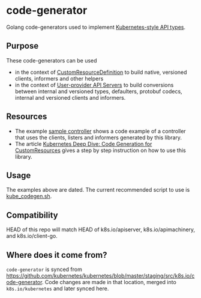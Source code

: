 # code-generator

Golang code-generators used to implement [Kubernetes-style API types](https://git.k8s.io/community/contributors/devel/sig-architecture/api-conventions.md).

## Purpose

These code-generators can be used
- in the context of [CustomResourceDefinition](https://kubernetes.io/docs/tasks/access-kubernetes-api/extend-api-custom-resource-definitions/) to build native, versioned clients,
  informers and other helpers
- in the context of [User-provider API Servers](https://github.com/kubernetes/apiserver) to build conversions between internal and versioned types, defaulters, protobuf codecs,
  internal and versioned clients and informers.

## Resources
- The example [sample controller](https://github.com/kubernetes/sample-controller) shows a code example of a controller that uses the clients, listers and informers generated by this library.
- The article [Kubernetes Deep Dive: Code Generation for CustomResources](https://cloud.redhat.com/blog/kubernetes-deep-dive-code-generation-customresources/) gives a step by step instruction on how to use this library.

## Usage

The examples above are dated. The current recommended script to use is [kube_codegen.sh](kube_codegen.sh).

## Compatibility

HEAD of this repo will match HEAD of k8s.io/apiserver, k8s.io/apimachinery, and k8s.io/client-go.

## Where does it come from?

`code-generator` is synced from https://github.com/kubernetes/kubernetes/blob/master/staging/src/k8s.io/code-generator.
Code changes are made in that location, merged into `k8s.io/kubernetes` and later synced here.
